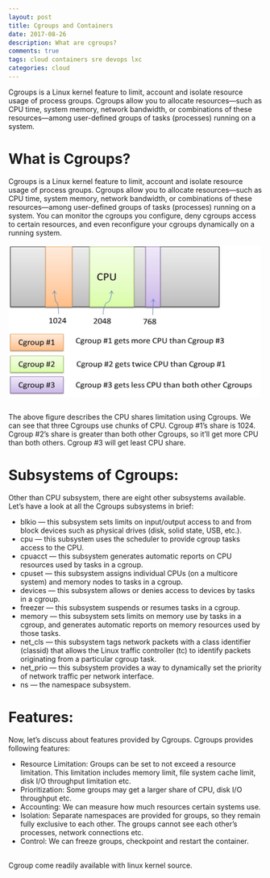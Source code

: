 ```yaml
---
layout: post
title: Cgroups and Containers
date: 2017-08-26
description: What are cgroups?
comments: true
tags: cloud containers sre devops lxc
categories: cloud
---
```

Cgroups is a Linux kernel feature to limit, account and isolate resource usage of process groups. Cgroups allow you to allocate resources—such as CPU time, system memory, network bandwidth, or combinations of these resources—among user-defined groups of tasks (processes) running on a system.

What is Cgroups?
======

Cgroups is a Linux kernel feature to limit, account and isolate resource usage of process groups. Cgroups allow you to allocate resources—such as CPU time, system memory, network bandwidth, or combinations of these resources—among user-defined groups of tasks (processes) running on a system. You can monitor the cgroups you configure, deny cgroups access to certain resources, and even reconfigure your cgroups dynamically on a running system.<br/><br/><img src='/assets/img/cgroup.jpeg' width="500" height="300" align="center">

<br/>The above figure describes the CPU shares limitation using Cgroups. We can see that three Cgroups use chunks of CPU. Cgroup #1’s share is 1024. Cgroup #2’s share is greater than both other Cgroups, so it’ll get more CPU than both others. Cgroup #3 will get least CPU share.

Subsystems of Cgroups:
======
Other than CPU subsystem, there are eight other subsystems available. Let’s have a look at all the Cgroups subsystems in brief:

* blkio — this subsystem sets limits on input/output access to and from block devices such as physical drives (disk, solid state, USB, etc.).     
* cpu — this subsystem uses the scheduler to provide cgroup tasks access to the CPU.      
* cpuacct — this subsystem generates automatic reports on CPU resources used by tasks in a cgroup.      
* cpuset — this subsystem assigns individual CPUs (on a multicore system) and memory nodes to tasks in a cgroup.      
* devices — this subsystem allows or denies access to devices by tasks in a cgroup.     
* freezer — this subsystem suspends or resumes tasks in a cgroup.     
* memory — this subsystem sets limits on memory use by tasks in a cgroup, and generates automatic reports on memory resources used by those tasks.       
* net_cls — this subsystem tags network packets with a class identifier (classid) that allows the Linux traffic controller (tc) to identify packets originating from a particular cgroup task.      
* net_prio — this subsystem provides a way to dynamically set the priority of network traffic per network interface.     
* ns — the namespace subsystem.     

Features:
=======
Now, let’s discuss about features provided by Cgroups. Cgroups provides following features:      
* Resource Limitation: Groups can be set to not exceed a resource limitation. This limitation includes memory limit, file system cache limit, disk I/O throughput limitation etc.    
* Prioritization: Some groups may get a larger share of CPU, disk I/O throughput etc.     
* Accounting: We can measure how much resources certain systems use.     
* Isolation: Separate namespaces are provided for groups, so they remain fully exclusive to each other. The groups cannot see each other’s processes, network connections etc.     
* Control: We can freeze groups, checkpoint and restart the container.     

<br/> Cgroup come readily available with linux kernel source.